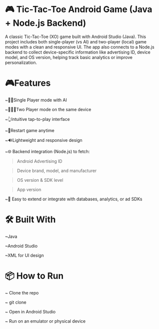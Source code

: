 # 🎮 Tic-Tac-Toe Android Game (Java + Node.js Backend)
A classic Tic-Tac-Toe (XO) game built with Android Studio (Java). This project includes both single-player (vs AI) and two-player (local) game modes with a clean and responsive UI. The app also connects to a Node.js backend to collect device-specific information like advertising ID, device model, and OS version, helping track basic analytics or improve personalization.

# 🎮Features

~🧍‍♂Single Player mode with AI

~🧑‍🤝‍🧑Two Player mode on the same device

~👆Intuitive tap-to-play interface

~🔁Restart game anytime

~🔊Lightweight and responsive design

~🌐 Backend integration (Node.js) to fetch:

  > Android Advertising ID

  > Device brand, model, and manufacturer

  > OS version & SDK level

  > App version

~🧩 Easy to extend or integrate with databases, analytics, or ad SDKs



# 🛠 Built With
~Java

~Android Studio

~XML for UI design

# 📦 How to Run

~ Clone the repo

~ git clone

~ Open in Android Studio

~ Run on an emulator or physical device
